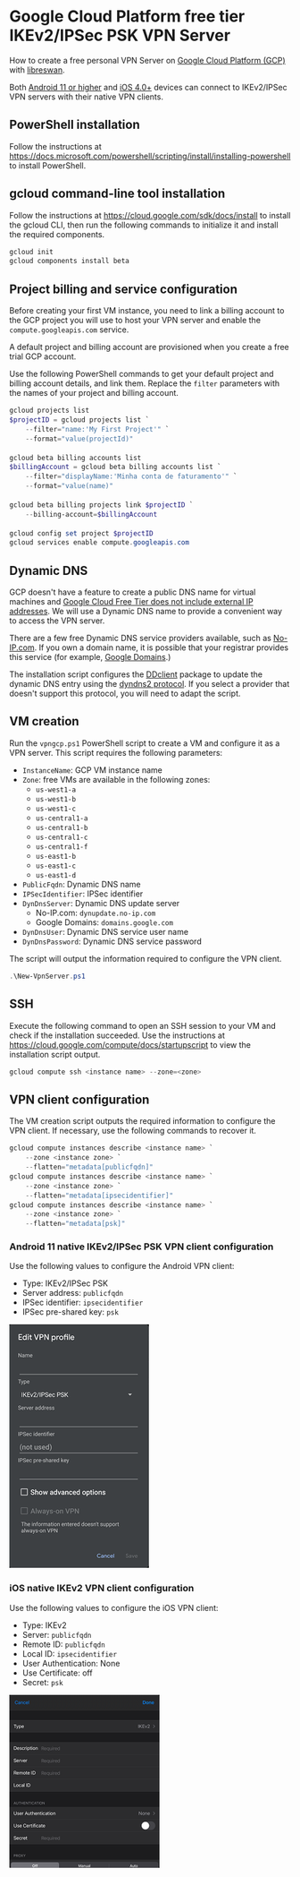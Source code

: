 # Google Cloud Platform free tier IKEv2/IPSec PSK VPN Server

How to create a free personal VPN Server on [Google Cloud Platform (GCP)](https://cloud.google.com/free) with [libreswan](https://libreswan.org/wiki/VPN_server_for_remote_clients_using_IKEv2).

Both [Android 11 or higher](https://source.android.com/devices/architecture/modular-system/ipsec) and [iOS 4.0+](https://developer.apple.com/documentation/devicemanagement/vpn/ikev2) devices can connect to IKEv2/IPSec VPN servers with their native VPN clients.

## PowerShell installation

Follow the instructions at <https://docs.microsoft.com/powershell/scripting/install/installing-powershell> to install PowerShell.

## gcloud command-line tool installation

Follow the instructions at <https://cloud.google.com/sdk/docs/install> to install the gcloud CLI, then run the following commands to initialize it and install the required components.

```powershell
gcloud init
gcloud components install beta
```

## Project billing and service configuration

Before creating your first VM instance, you need to link a billing account to the GCP project you will use to host your VPN server and enable the `compute.googleapis.com` service.

A default project and billing account are provisioned when you create a free trial GCP account.

Use the following PowerShell commands to get your default project and billing account details, and link them. Replace the `filter` parameters with the names of your project and billing account.

```powershell
gcloud projects list
$projectID = gcloud projects list `
    --filter="name:'My First Project'" `
    --format="value(projectId)"

gcloud beta billing accounts list
$billingAccount = gcloud beta billing accounts list `
    --filter="displayName:'Minha conta de faturamento'" `
    --format="value(name)"

gcloud beta billing projects link $projectID `
    --billing-account=$billingAccount

gcloud config set project $projectID
gcloud services enable compute.googleapis.com
```

## Dynamic DNS

GCP doesn't have a feature to create a public DNS name for virtual machines and [Google Cloud Free Tier does not include external IP addresses](https://cloud.google.com/free/docs/gcp-free-tier#free-tier-usage-limits). We will use a Dynamic DNS name to provide a convenient way to access the VPN server.

There are a few free Dynamic DNS service providers available, such as [No-IP.com](https://www.noip.com/remote-access). If you own a domain name, it is possible that your registrar provides this service (for example, [Google Domains](https://support.google.com/domains/answer/6147083).)

The installation script configures the [DDclient](https://ddclient.net/) package to update the dynamic DNS entry using the [dyndns2 protocol](https://ddclient.net/protocols.html#dyndns2). If you select a provider that doesn't support this protocol, you will need to adapt the script.

## VM creation

Run the `vpngcp.ps1` PowerShell script to create a VM and configure it as a VPN server. This script requires the following parameters:

- `InstanceName`: GCP VM instance name
- `Zone`: free VMs are available in the following zones:
  - `us-west1-a`
  - `us-west1-b`
  - `us-west1-c`
  - `us-central1-a`
  - `us-central1-b`
  - `us-central1-c`
  - `us-central1-f`
  - `us-east1-b`
  - `us-east1-c`
  - `us-east1-d`
- `PublicFqdn`: Dynamic DNS name
- `IPSecIdentifier`: IPSec identifier
- `DynDnsServer`: Dynamic DNS update server
  - No-IP.com: `dynupdate.no-ip.com`
  - Google Domains: `domains.google.com`
- `DynDnsUser`: Dynamic DNS service user name
- `DynDnsPassword`: Dynamic DNS service password

The script will output the information required to configure the VPN client.

```powershell
.\New-VpnServer.ps1
```

## SSH

Execute the following command to open an SSH session to your VM and check if the installation succeeded. Use the instructions at <https://cloud.google.com/compute/docs/startupscript> to view the installation script output.

```powershell
gcloud compute ssh <instance name> --zone=<zone>
```

## VPN client configuration

The VM creation script outputs the required information to configure the VPN client. If necessary, use the following commands to recover it.

```powershell
gcloud compute instances describe <instance name> `
    --zone <instance zone> `
    --flatten="metadata[publicfqdn]"
gcloud compute instances describe <instance name> `
    --zone <instance zone> `
    --flatten="metadata[ipsecidentifier]"
gcloud compute instances describe <instance name> `
    --zone <instance zone> `
    --flatten="metadata[psk]"
```

### Android 11 native IKEv2/IPSec PSK VPN client configuration

Use the following values to configure the Android VPN client:

- Type: IKEv2/IPSec PSK
- Server address: `publicfqdn`
- IPSec identifier: `ipsecidentifier`
- IPSec pre-shared key: `psk`

![Android native IKEv2/IPSec PSK VPN client](vpnandroid.png)

### iOS native IKEv2 VPN client configuration

Use the following values to configure the iOS VPN client:

- Type: IKEv2
- Server: `publicfqdn`
- Remote ID: `publicfqdn`
- Local ID: `ipsecidentifier`
- User Authentication: None
- Use Certificate: off
- Secret: `psk`

![iOS native IKEv2 VPN client](vpnios.png)
